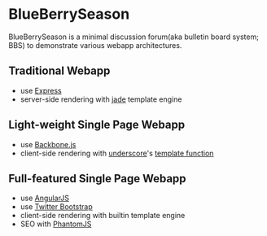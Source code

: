 BlueBerrySeason
===============

BlueBerrySeason is a minimal discussion forum(aka bulletin board system; BBS) to demonstrate various webapp architectures.

Traditional Webapp
------------------

* use [Express](http://expressjs.com)
* server-side rendering with [jade](http://jade-lang.com) template engine

Light-weight Single Page Webapp
-------------------------------

* use [Backbone.js](http://backbonejs.org)
* client-side rendering with [underscore](http://underscorejs.org)'s [template function](http://underscorejs.org/#template)

Full-featured Single Page Webapp
--------------------------------

* use [AngularJS](http://angularjs.org)
* use [Twitter Bootstrap](http://twitter.github.com/bootstrap)
* client-side rendering with builtin template engine
* SEO with [PhantomJS](http://phantomjs.org)
